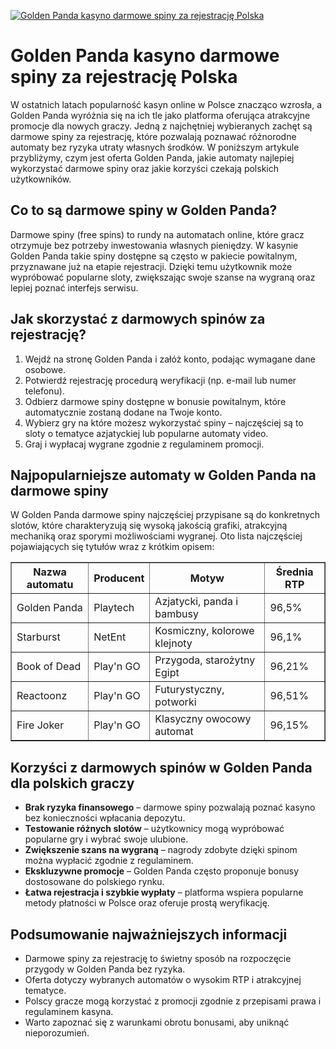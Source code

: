 [![Golden Panda kasyno darmowe spiny za rejestrację Polska](https://123-caf.pages.dev/gitsignup.png)](https://vrmoo.ru/Bt82HjjY)

<h1>Golden Panda kasyno darmowe spiny za rejestrację Polska</h1> <p>W ostatnich latach popularność kasyn online w Polsce znacząco wzrosła, a Golden Panda wyróżnia się na ich tle jako platforma oferująca atrakcyjne promocje dla nowych graczy. Jedną z najchętniej wybieranych zachęt są darmowe spiny za rejestrację, które pozwalają poznawać różnorodne automaty bez ryzyka utraty własnych środków. W poniższym artykule przybliżymy, czym jest oferta Golden Panda, jakie automaty najlepiej wykorzystać darmowe spiny oraz jakie korzyści czekają polskich użytkowników.</p>  <h2>Co to są darmowe spiny w Golden Panda?</h2> <p>Darmowe spiny (free spins) to rundy na automatach online, które gracz otrzymuje bez potrzeby inwestowania własnych pieniędzy. W kasynie Golden Panda takie spiny dostępne są często w pakiecie powitalnym, przyznawane już na etapie rejestracji. Dzięki temu użytkownik może wypróbować popularne sloty, zwiększając swoje szanse na wygraną oraz lepiej poznać interfejs serwisu.</p>  <h2>Jak skorzystać z darmowych spinów za rejestrację?</h2> <ol> <li>Wejdź na stronę Golden Panda i załóż konto, podając wymagane dane osobowe.</li> <li>Potwierdź rejestrację procedurą weryfikacji (np. e-mail lub numer telefonu).</li> <li>Odbierz darmowe spiny dostępne w bonusie powitalnym, które automatycznie zostaną dodane na Twoje konto.</li> <li>Wybierz gry na które możesz wykorzystać spiny – najczęściej są to sloty o tematyce azjatyckiej lub popularne automaty video.</li> <li>Graj i wypłacaj wygrane zgodnie z regulaminem promocji.</li> </ol>  <h2>Najpopularniejsze automaty w Golden Panda na darmowe spiny</h2> <p>W Golden Panda darmowe spiny najczęściej przypisane są do konkretnych slotów, które charakteryzują się wysoką jakością grafiki, atrakcyjną mechaniką oraz sporymi możliwościami wygranej. Oto lista najczęściej pojawiających się tytułów wraz z krótkim opisem:</p>  <table border="1" cellpadding="8" cellspacing="0" style="border-collapse: collapse; width: 100%;"> <thead> <tr> <th>Nazwa automatu</th> <th>Producent</th> <th>Motyw</th> <th>Średnia RTP</th> </tr> </thead> <tbody> <tr> <td>Golden Panda</td> <td>Playtech</td> <td>Azjatycki, panda i bambusy</td> <td>96,5%</td> </tr> <tr> <td>Starburst</td> <td>NetEnt</td> <td>Kosmiczny, kolorowe klejnoty</td> <td>96,1%</td> </tr> <tr> <td>Book of Dead</td> <td>Play'n GO</td> <td>Przygoda, starożytny Egipt</td> <td>96,21%</td> </tr> <tr> <td>Reactoonz</td> <td>Play'n GO</td> <td>Futurystyczny, potworki</td> <td>96,51%</td> </tr> <tr> <td>Fire Joker</td> <td>Play'n GO</td> <td>Klasyczny owocowy automat</td> <td>96,15%</td> </tr> </tbody> </table>  <h2>Korzyści z darmowych spinów w Golden Panda dla polskich graczy</h2> <ul> <li><strong>Brak ryzyka finansowego</strong> – darmowe spiny pozwalają poznać kasyno bez konieczności wpłacania depozytu.</li> <li><strong>Testowanie różnych slotów</strong> – użytkownicy mogą wypróbować popularne gry i wybrać swoje ulubione.</li> <li><strong>Zwiększenie szans na wygraną</strong> – nagrody zdobyte dzięki spinom można wypłacić zgodnie z regulaminem.</li> <li><strong>Ekskluzywne promocje</strong> – Golden Panda często proponuje bonusy dostosowane do polskiego rynku.</li> <li><strong>Łatwa rejestracja i szybkie wypłaty</strong> – platforma wspiera popularne metody płatności w Polsce oraz oferuje prostą weryfikację.</li> </ul>  <h2>Podsumowanie najważniejszych informacji</h2> <ul> <li>Darmowe spiny za rejestrację to świetny sposób na rozpoczęcie przygody w Golden Panda bez ryzyka.</li> <li>Oferta dotyczy wybranych automatów o wysokim RTP i atrakcyjnej tematyce.</li> <li>Polscy gracze mogą korzystać z promocji zgodnie z przepisami prawa i regulaminem kasyna.</li> <li>Warto zapoznać się z warunkami obrotu bonusami, aby uniknąć nieporozumień.</li> </ul>